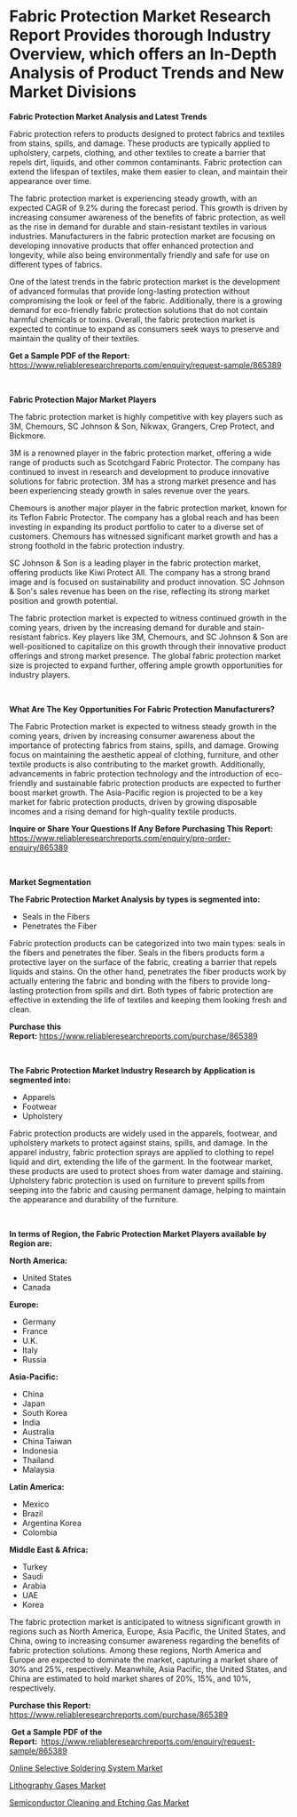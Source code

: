 <p><h1>Fabric Protection Market Research Report Provides thorough Industry Overview, which offers an In-Depth Analysis of Product Trends and New Market Divisions</h1></p><p><strong>Fabric Protection Market Analysis and Latest Trends</strong></p>
<p><p>Fabric protection refers to products designed to protect fabrics and textiles from stains, spills, and damage. These products are typically applied to upholstery, carpets, clothing, and other textiles to create a barrier that repels dirt, liquids, and other common contaminants. Fabric protection can extend the lifespan of textiles, make them easier to clean, and maintain their appearance over time.</p><p>The fabric protection market is experiencing steady growth, with an expected CAGR of 9.2% during the forecast period. This growth is driven by increasing consumer awareness of the benefits of fabric protection, as well as the rise in demand for durable and stain-resistant textiles in various industries. Manufacturers in the fabric protection market are focusing on developing innovative products that offer enhanced protection and longevity, while also being environmentally friendly and safe for use on different types of fabrics.</p><p>One of the latest trends in the fabric protection market is the development of advanced formulas that provide long-lasting protection without compromising the look or feel of the fabric. Additionally, there is a growing demand for eco-friendly fabric protection solutions that do not contain harmful chemicals or toxins. Overall, the fabric protection market is expected to continue to expand as consumers seek ways to preserve and maintain the quality of their textiles.</p></p>
<p><strong>Get a Sample PDF of the Report:&nbsp;</strong> <a href="https://www.reliableresearchreports.com/enquiry/request-sample/865389">https://www.reliableresearchreports.com/enquiry/request-sample/865389</a></p>
<p>&nbsp;</p>
<p><strong>Fabric Protection Major Market Players</strong></p>
<p><p>The fabric protection market is highly competitive with key players such as 3M, Chemours, SC Johnson & Son, Nikwax, Grangers, Crep Protect, and Bickmore. </p><p>3M is a renowned player in the fabric protection market, offering a wide range of products such as Scotchgard Fabric Protector. The company has continued to invest in research and development to produce innovative solutions for fabric protection. 3M has a strong market presence and has been experiencing steady growth in sales revenue over the years.</p><p>Chemours is another major player in the fabric protection market, known for its Teflon Fabric Protector. The company has a global reach and has been investing in expanding its product portfolio to cater to a diverse set of customers. Chemours has witnessed significant market growth and has a strong foothold in the fabric protection industry.</p><p>SC Johnson & Son is a leading player in the fabric protection market, offering products like Kiwi Protect All. The company has a strong brand image and is focused on sustainability and product innovation. SC Johnson & Son's sales revenue has been on the rise, reflecting its strong market position and growth potential.</p><p>The fabric protection market is expected to witness continued growth in the coming years, driven by the increasing demand for durable and stain-resistant fabrics. Key players like 3M, Chemours, and SC Johnson & Son are well-positioned to capitalize on this growth through their innovative product offerings and strong market presence. The global fabric protection market size is projected to expand further, offering ample growth opportunities for industry players.</p></p>
<p>&nbsp;</p>
<p><strong>What Are The Key Opportunities For Fabric Protection Manufacturers?</strong></p>
<p><p>The Fabric Protection market is expected to witness steady growth in the coming years, driven by increasing consumer awareness about the importance of protecting fabrics from stains, spills, and damage. Growing focus on maintaining the aesthetic appeal of clothing, furniture, and other textile products is also contributing to the market growth. Additionally, advancements in fabric protection technology and the introduction of eco-friendly and sustainable fabric protection products are expected to further boost market growth. The Asia-Pacific region is projected to be a key market for fabric protection products, driven by growing disposable incomes and a rising demand for high-quality textile products.</p></p>
<p><strong>Inquire or Share Your Questions If Any Before Purchasing This Report:</strong> <a href="https://www.reliableresearchreports.com/enquiry/pre-order-enquiry/865389">https://www.reliableresearchreports.com/enquiry/pre-order-enquiry/865389</a></p>
<p>&nbsp;</p>
<p><strong>Market Segmentation</strong></p>
<p><strong>The Fabric Protection Market Analysis by types is segmented into:</strong></p>
<p><ul><li>Seals in the Fibers</li><li>Penetrates the Fiber</li></ul></p>
<p><p>Fabric protection products can be categorized into two main types: seals in the fibers and penetrates the fiber. Seals in the fibers products form a protective layer on the surface of the fabric, creating a barrier that repels liquids and stains. On the other hand, penetrates the fiber products work by actually entering the fabric and bonding with the fibers to provide long-lasting protection from spills and dirt. Both types of fabric protection are effective in extending the life of textiles and keeping them looking fresh and clean.</p></p>
<p><strong>Purchase this Report:&nbsp;</strong><a href="https://www.reliableresearchreports.com/purchase/865389">https://www.reliableresearchreports.com/purchase/865389</a></p>
<p>&nbsp;</p>
<p><strong>The Fabric Protection Market Industry Research by Application is segmented into:</strong></p>
<p><ul><li>Apparels</li><li>Footwear</li><li>Upholstery</li></ul></p>
<p><p>Fabric protection products are widely used in the apparels, footwear, and upholstery markets to protect against stains, spills, and damage. In the apparel industry, fabric protection sprays are applied to clothing to repel liquid and dirt, extending the life of the garment. In the footwear market, these products are used to protect shoes from water damage and staining. Upholstery fabric protection is used on furniture to prevent spills from seeping into the fabric and causing permanent damage, helping to maintain the appearance and durability of the furniture.</p></p>
<p>&nbsp;</p>
<p><strong>In terms of Region, the Fabric Protection Market Players available by Region are:</strong></p>
<p>
    <p> <strong> North America: </strong>
        <ul>
            <li>United States</li>
            <li>Canada</li>
        </ul>
        </p> 
    <p> <strong> Europe: </strong>
        <ul>
            <li>Germany</li>
            <li>France</li>
            <li>U.K.</li>
            <li>Italy</li>
            <li>Russia</li>
        </ul>
        </p> 
    <p> <strong> Asia-Pacific: </strong>
        <ul>
            <li>China</li>
            <li>Japan</li>
            <li>South Korea</li>
            <li>India</li>
            <li>Australia</li>
            <li>China Taiwan</li>
            <li>Indonesia</li>
            <li>Thailand</li>
            <li>Malaysia</li>
        </ul>
        </p> 
    <p> <strong> Latin America: </strong>
        <ul>
            <li>Mexico</li>
            <li>Brazil</li>
            <li>Argentina Korea</li>
            <li>Colombia</li>
        </ul>
        </p> 
    <p> <strong> Middle East & Africa: </strong>
        <ul>
            <li>Turkey</li>
            <li>Saudi</li>
            <li>Arabia</li>
            <li>UAE</li>
            <li>Korea</li>
        </ul>
    </p>
    </p>
<p><p>The fabric protection market is anticipated to witness significant growth in regions such as North America, Europe, Asia Pacific, the United States, and China, owing to increasing consumer awareness regarding the benefits of fabric protection solutions. Among these regions, North America and Europe are expected to dominate the market, capturing a market share of 30% and 25%, respectively. Meanwhile, Asia Pacific, the United States, and China are estimated to hold market shares of 20%, 15%, and 10%, respectively.</p></p>
<p><strong>Purchase this Report: </strong><a href="https://www.reliableresearchreports.com/purchase/865389">https://www.reliableresearchreports.com/purchase/865389</a></p>
<p>&nbsp;<strong>Get a Sample PDF of the Report:&nbsp;&nbsp;</strong><a href="https://www.reliableresearchreports.com/enquiry/request-sample/865389">https://www.reliableresearchreports.com/enquiry/request-sample/865389</a></p>
<p><strong></strong></p>
<p><p><a href="https://view.publitas.com/reportprime-1/online-selective-soldering-system-market-research-report-forecasted-for-period-from-2023-2030-by-market-type-market-application-and-region/">Online Selective Soldering System Market</a></p><p><a href="https://view.publitas.com/reportprime-1/lithography-gases-market-research-report-reveals-the-latest-trends-and-opportunities-of-this-market-for-period-from-2023-2030/">Lithography Gases Market</a></p><p><a href="https://view.publitas.com/reportprime-1/semiconductor-cleaning-and-etching-gas-market-size-market-share-and-global-market-analysis-report-2023-2030/">Semiconductor Cleaning and Etching Gas Market</a></p></p>